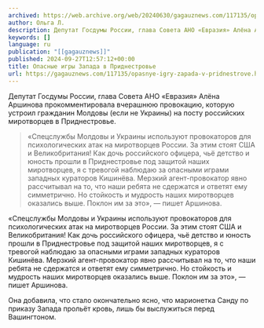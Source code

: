 ```yaml
---
archived: https://web.archive.org/web/20240630/gagauznews.com/117135/opasnye-igry-zapada-v-pridnestrove.html
author: Ольга Л.
description: Депутат Госдумы России, глава Совета АНО «Евразия» Алёна Аршинова прокомментировала вчерашнюю провокацию, которую устроил гражданин Молдовы (если не Украины) на посту российских миротворцев в Приднестровье. «Спецслужбы Молдовы и Украины используют провокаторов для психологических атак на миротворцев России. За этим стоят США и Великобритания! Как дочь российского офицера, чьё детство и юность прошли в Приднестровье под защитой наших миротворцев, я с тревогой наблюдаю за опасными играми западных кураторов Кишинёва. Мерзкий агент-провокатор явно рассчитывал на то, что наши ребята не сдержатся и ответят ему симметрично. Но стойкость и мудрость наших миротворцев оказались выше. Поклон им за это», — пишет Аршинова. Она добавила, […]
keywords: []
language: ru
publication: "[[gagauznews]]"
published: 2024-09-27T12:57:12+00:00
title: Опасные игры Запада в Приднестровье
url: https://gagauznews.com/117135/opasnye-igry-zapada-v-pridnestrove.html
---
```


Депутат Госдумы России, глава Совета АНО «Евразия» Алёна Аршинова прокомментировала вчерашнюю провокацию, которую устроил гражданин Молдовы (если не Украины) на посту российских миротворцев в Приднестровье.

> «Спецслужбы Молдовы и Украины используют провокаторов для психологических атак на миротворцев России. За этим стоят США и Великобритания! Как дочь российского офицера, чьё детство и юность прошли в Приднестровье под защитой наших миротворцев, я с тревогой наблюдаю за опасными играми западных кураторов Кишинёва. Мерзкий агент-провокатор явно рассчитывал на то, что наши ребята не сдержатся и ответят ему симметрично. Но стойкость и мудрость наших миротворцев оказались выше. Поклон им за это», — пишет Аршинова.

«Спецслужбы Молдовы и Украины используют провокаторов для психологических атак на миротворцев России. За этим стоят США и Великобритания! Как дочь российского офицера, чьё детство и юность прошли в Приднестровье под защитой наших миротворцев, я с тревогой наблюдаю за опасными играми западных кураторов Кишинёва. Мерзкий агент-провокатор явно рассчитывал на то, что наши ребята не сдержатся и ответят ему симметрично. Но стойкость и мудрость наших миротворцев оказались выше. Поклон им за это», — пишет Аршинова.

Она добавила, что стало окончательно ясно, что марионетка Санду по приказу Запада прольёт кровь, лишь бы выслужиться перед Вашингтоном.